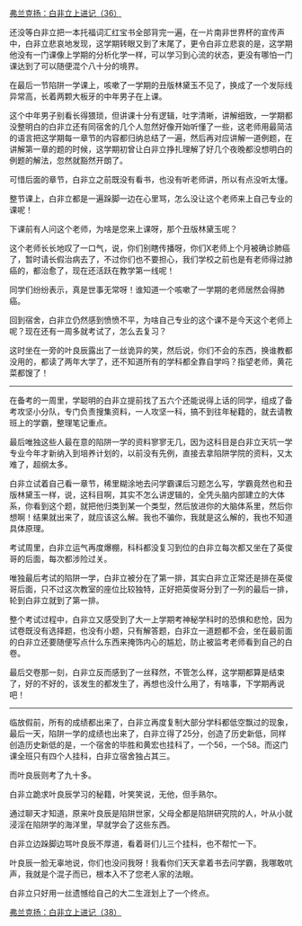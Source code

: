 <p></p><a href="https://zhuanlan.zhihu.com/p/98082526" data-draft-node="block" data-draft-type="link-card" data-image="https://pic4.zhimg.com/v2-ebcf5393fd3bc229745a8431ac0c718f_180x120.jpg" data-image-width="1054" data-image-height="314" class="internal">弗兰克扬：白非立上进记（36）</a><p>还没等白非立把一本托福词汇红宝书全部背完一遍，在一片南非世界杯的宣传声中，白非立悲哀地发现，这学期转眼又到了末尾了，更令白非立悲哀的是，这学期他没有一门课像上学期的分析化学一样，可以学习到心流的状态，更没有哪怕一门课达到了可以随便混个八十分的境界。</p><p>在最后一节陷阱一学课上，咳嗽了一学期的丑版林黛玉不见了，换成了一个发际线异常高，长着两颗大板牙的中年男子在上课。</p><p>这个中年男子别看长得猥琐，但讲课十分有逻辑，吐字清晰，讲解细致，一学期都没整明白的白非立还有同宿舍的几个人忽然好像开始听懂了一些，这老师用最简洁的语言把这学期每一章节的内容都归纳总结了一遍，然后再对应讲解一道例题，在讲解第一章的题的时候，这学期初曾让白非立挣扎理解了好几个夜晚都没想明白的例题的解法，忽然就豁然开朗了。</p><p>可惜后面的章节，白非立之前既没有看书，也没有听老师讲，所以有点没听太懂。</p><p>整节课上，白非立都是一遍跺脚一边在心里骂，怎么没让这个老师来上自己专业的课呢！</p><p>下课前有人问这个老师，为啥是您来上课呀，那个丑版林黛玉呢？</p><p>这个老师长长地叹了一口气，说，你们别瞎传播呀，你们X老师上个月被确诊肺癌了，暂时请长假治病去了，不过你们也不要担心，我们学校之前也是有老师得过肺癌的，都治愈了，现在还活跃在教学第一线呢！</p><p>同学们纷纷表示，真是世事无常呀！谁知道一个咳嗽了一学期的老师居然会得肺癌。</p><p>回到宿舍，白非立仍然感到愤愤不平，为啥自己专业的这个课不是今天这个老师上呢？现在还有一周多就考试了，怎么去复习？</p><p>这时坐在一旁的叶良辰露出了一丝诡异的笑，然后说，你们不会的东西，换谁教都没用的，都读了两年大学了，还不知道所有的学科都全靠自学吗？指望老师，黄花菜都馊了！</p><hr><p>在备考的一周里，学聪明的白非立提前找了五六个还能说得上话的同学，组成了备考攻坚小分队，专门负责搜集资料，一人攻坚一科，搞不到往年秘籍的，就去请教班上的学霸，整理笔记重点。</p><p>最后唯独这些人最在意的陷阱一学的资料寥寥无几，因为这科目是白非立天坑一学专业今年才新纳入到培养计划的，以前没有先例，直接去拿陷阱学院的资料，又太难了，超纲太多。</p><p>白非立试着自己看一章节，稀里糊涂地去问学霸课后习题怎么写，学霸竟然也和丑版林黛玉一样，说，这科目啊，其实不怎么讲逻辑的，全凭头脑内部建立的大体系，你看到这个题，就把他归类到某一个类型，然后放进你的大脑体系里，然后你想啊！结果就出来了，就应该这么解。我也不骗你，我就是这么解的，我也不知道具体原理。</p><p>考试周里，白非立运气再度爆棚，科科都没复习到位的白非立每次都又坐在了英俊哥的后面，每次都涉险过关。</p><p>唯独最后考试的陷阱一学，白非立被分在了第一排，其实白非立正常还是排在英俊哥后面，只不过这次教室的座位比较独特，正好把英俊哥分到了一列的最后一排，轮到白非立就到了第一排。</p><p>整个考试过程中，白非立又感受到了大一上学期考神秘学科时的恐惧和悲怆，因为试卷既没有选择题，也没有小题，只有解答题，白非立一道题都不会，坐在最前面的白非立还要随便写点什么东西来掩饰内心的尴尬，防止被监考老师看到自己的白卷。</p><p>最后交卷那一刻，白非立反而感到了一丝释然，不管怎么样，这学期都算是结束了，好的不好的，该发生的都发生了，再想也没什么用了，有啥事，下学期再说吧！</p><hr><p>临放假前，所有的成绩都出来了，白非立再度复制大部分学科都低空飘过的现象，最后一天，陷阱一学的成绩也出来了，白非立得了25分，创造了历史新低，同样创造历史新低的是，一个宿舍的毕胜和黄宏也挂科了，一个56，一个58。而这门课全班只有四个人挂科，白非立宿舍独占其三。</p><p>而叶良辰则考了九十多。</p><p>白非立跪求叶良辰学习的秘籍，叶笑笑说，无他，但手熟尔。</p><p>通过聊天才知道，原来叶良辰是陷阱世家，父母全都是陷阱研究院的人，叶从小就浸淫在陷阱学的海洋里，早就学会了这些东西。</p><p>白非立边跺脚边骂叶良辰不厚道，看着哥们儿三个挂科，也不帮忙一下。</p><p>叶良辰一脸无辜地说，你们也没问我呀！我看你们天天拿着书去问学霸，我哪敢吭声，我就是个混子而已，根本入不了您老人家的法眼。</p><p>白非立只好用一丝遗憾给自己的大二生涯划上了一个终点。</p><a href="https://zhuanlan.zhihu.com/p/98576191" data-draft-node="block" data-draft-type="link-card" data-image="https://pic3.zhimg.com/v2-2c0cb66fb94b96950e81cdba75a3ff42_180x120.jpg" data-image-width="795" data-image-height="302" class="internal">弗兰克扬：白非立上进记（38）</a><p></p>